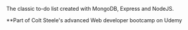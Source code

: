 The classic to-do list created with MongoDB, Express and NodeJS. 

**Part of Colt Steele's advanced Web developer bootcamp on Udemy